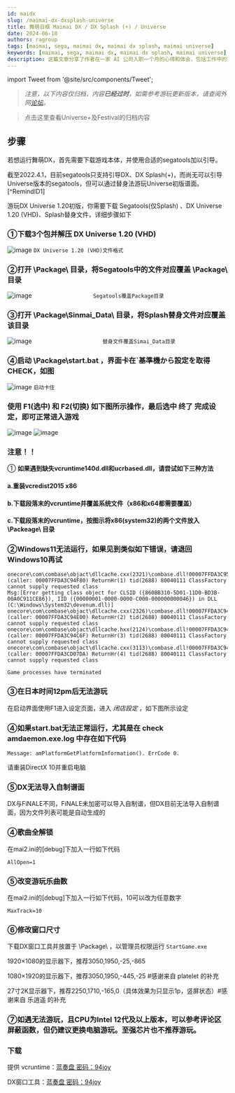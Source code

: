 ```yaml
---
id: maidx
slug: /maimai-dx-dxsplash-universe
title: 舞萌日框 Maimai DX / DX Splash (+) / Universe
date: 2024-06-10
authors: ragroup
tags: [maimai, sega, maimai dx, maimai dx splash, maimai universe]
keywords: [maimai, sega, maimai dx, maimai dx splash, maimai universe]
description: 这篇文章分享了作者在一家 AI 公司入职一个月的心得和体会，包括工作中的挑战与成长。
---
```


import Tweet from '@site/src/components/Tweet';

>_注意，以下内容仅归档，内容**已经过时**，如需参考游玩更新版本，请查阅外网[论坛](https://www.emuline.org/topic/3489-reposted-maimai-finale-dx-dx-splash-universe-festival-sega-ringedge/)。_

>点击这里查看Universe+及Festival的归档内容
## 步骤
若想运行舞萌DX，首先需要下载游戏本体，并使用合适的segatools加以引导。

截至2022.4.1，目前segatools只支持引导DX、DX Splash(+)，而尚无可以引导Universe版本的segatools，但可以通过替身法游玩Universe初版谱面。[^RemindID1]

游玩DX Universe 1.20初版，你需要下载 Segatools(仅Splash) 、DX Universe 1.20 (VHD)、Splash替身文件，详细步骤如下

### ①下载3个包并解压 DX Universe 1.20 (VHD)
![image](https://www.94joy.cn/wp-content/uploads/2022/04/explorer_2KAaFPprvs-1024x691.png "DX Universe 1.20 (VHD)文件格式")
                        `DX Universe 1.20 (VHD)文件格式`

### ②打开 \Package\ 目录，将Segatools中的文件对应覆盖 \Package\ 目录
![image](https://www.94joy.cn/wp-content/uploads/2022/04/msedge_vX3udY3hEA-1024x463.png "Segatools覆盖Package目录")
`                   Segatools覆盖Package目录`


### ③打开 \Package\Sinmai_Data\ 目录，将Splash替身文件对应覆盖该目录
![image](https://www.94joy.cn/wp-content/uploads/2022/04/msedge_Syt8Uchzmg-1024x478.png "替身文件覆盖Simai_Data目录")
`                      替身文件覆盖Simai_Data目录`


### ④启动 \Package\start.bat ，界面卡在`基準機から設定を取得    CHECK，如图

![image](https://alist.ragroup.us.kg/d/terabox4/share/web/blog1/bad01.jpg?sign=bXyDz3OikbbIelGnFJIW56_Du-RSl-F3pOThjg49qKE=:0 "启动卡住") `启动卡住`


### 使用 F1(选中) 和 F2(切换) 如下图所示操作，最后选中 终了 完成设定，即可正常进入游戏
![image](https://alist.ragroup.us.kg/d/terabox4/share/web/blog1/bad02-01.png?sign=67NdhPSLDKTFWcOf4vpJGCQzcXgJK8UHWtYSrH32k04=:0) ![image](https://alist.ragroup.us.kg/d/terabox4/share/web/blog1/bad02-1.png?sign=gwEuIrQ6pvmVOtzOJ2gnYuz8hYQehZGIALmPUkxNF3E=:0)

### 注意！！
① __如果遇到缺失vcruntime140d.dll和ucrbased.dll，请尝试如下三种方法__

#### a.重装vcredist2015 x86
#### b.下载段落末的vcruntime并覆盖系统文件（x86和x64都需要覆盖）
#### c.下载段落末的vcruntime，按图示将x86(system32)的两个文件放入 \Packeage\ 目录

### ②Windows11无法运行，如果见到类似如下错误，请退回Windows10再试

```
onecore\com\combase\objact\dllcache.cxx(2321)\combase.dll!00007FFDA3C95126: (caller: 00007FFDA3C94F80) ReturnHr(1) tid(2688) 80040111 ClassFactory cannot supply requested class
Msg:[Error getting class object for CLSID ({860BB310-5D01-11D0-BD3B-00A0C911CE86}), IID ({00000001-0000-0000-C000-000000000046}) in DLL (C:\Windows\System32\devenum.dll)]
onecore\com\combase\objact\dllcache.cxx(2326)\combase.dll!00007FFDA3C94FB5: (caller: 00007FFDA3C94E00) ReturnHr(2) tid(2688) 80040111 ClassFactory cannot supply requested class
onecore\com\combase\objact\dllcache.hxx(2124)\combase.dll!00007FFDA3C94D8A: (caller: 00007FFDA3C94C6F) ReturnHr(3) tid(2688) 80040111 ClassFactory cannot supply requested class
onecore\com\combase\objact\dllcache.cxx(3113)\combase.dll!00007FFDA3C94C97: (caller: 00007FFDA3CD07DA) ReturnHr(4) tid(2688) 80040111 ClassFactory cannot supply requested class

Game processes have terminated 
```

### ③在日本时间12pm后无法游玩

在启动界面使用F1进入设定页面，进入 _闭店設定_ ，如下图所示设定


### ④如果start.bat无法正常运行，尤其是在 check amdaemon.exe.log 中存在如下代码
```
Message: amPlatformGetPlatformInformation(). ErrCode 0.
```
请重装DirectX 10并重启电脑

### ⑤DX无法导入自制谱面

DX与FiNALE不同，FiNALE未加密可以导入自制谱，但DX目前无法导入自制谱面，因为文件列表可能是自动生成的

### ④歌曲全解锁

在mai2.ini的[debug]下加入一行如下代码
```
AllOpen=1
```
### ⑤改变游玩乐曲数

在mai2.ini的[debug]下加入一行如下代码，10可以改为任意数字
```
MaxTrack=10
```
### ⑥修改窗口尺寸

下载DX窗口工具并放置于 \Package\ ，以管理员权限运行 `StartGame.exe`

1920×1080的显示器下，推荐3050,1950,-25,-865

1080×1920的显示器下，推荐3050,1950,-445,-25 #感谢来自 platelet 的补充

27寸2K显示器下，推荐2250,1710,-165,0（具体效果为只显示1p，竖屏状态）#感谢来自 乐逍遥 的补充

### ⑦如遇无法游玩，且CPU为Intel 12代及以上版本，可以参考评论区屏蔽函数，但仍建议更换电脑游玩。至强芯片也不推荐游玩。

### 下载
提供
vcruntime：[蓝奏盘 密码：94joy](http://alist.ragroup.us.kg/d/woozooo/win%2010%20vcruntime140d.dll%20ucrtbased.dll%E7%AD%89%E6%96%87%E4%BB%B6_4.zip?sign=n03g6u-FecaDliBalo2DpyQhy7S3vaAeDMg22HwPAP0=:0)

DX窗口工具：[蓝奏盘 密码：94joy](http://alist.ragroup.us.kg/d/woozooo/Maimai_Window_Tool_2.zip?sign=l4myw35bB1JikCscgsGWi_-ulsKsd0QsYs1GXebwbtU=:0)
